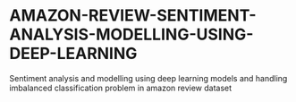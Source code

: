 # AMAZON-REVIEW-SENTIMENT-ANALYSIS-MODELLING-USING-DEEP-LEARNING
Sentiment analysis and modelling using deep learning models and handling imbalanced classification problem in amazon review  dataset

